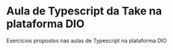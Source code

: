 # Aula de Typescript da Take na plataforma DIO
  
Exercícios propostos nas aulas de Typescript na plataforma DIO
